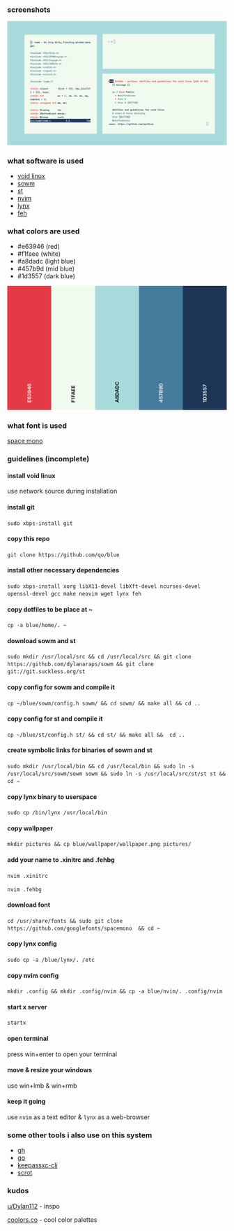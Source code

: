 ### screenshots

![screenshot](images/screenshot.png)

### what software is used

- [void linux](https://voidlinux.org/)
- [sowm](https://github.com/dylanaraps/sowm/)
- [st](https://st.suckless.org/)
- [nvim](https://github.com/neovim/neovim/)
- [lynx](https://lynx.invisible-island.net/)
- [feh](https://feh.finalrewind.org/)

### what colors are used

- #e63946 (red)
- #f1faee (white)
- #a8dadc (light blue)
- #457b9d (mid blue)
- #1d3557 (dark blue)

![colors](images/colors.png)

### what font is used

[space mono](https://github.com/googlefonts/spacemono)

### guidelines (incomplete)

#### install void linux

use network source during installation

#### install git

`sudo xbps-install git`

#### copy this repo

`git clone https://github.com/qo/blue`

#### install other necessary dependencies 

`sudo xbps-install xorg libX11-devel libXft-devel ncurses-devel openssl-devel gcc make neovim wget lynx feh`

#### copy dotfiles to be place at ~

`cp -a blue/home/. ~`

#### download sowm and st

`sudo mkdir /usr/local/src && cd /usr/local/src && git clone https://github.com/dylanaraps/sowm && git clone git://git.suckless.org/st`

#### copy config for sowm and compile it

`cp ~/blue/sowm/config.h sowm/ && cd sowm/ && make all && cd ..`

#### copy config for st and compile it

`cp ~/blue/st/config.h st/ && cd st/ && make all &&  cd ..`

#### create symbolic links for binaries of sowm and st

`sudo mkdir /usr/local/bin && cd /usr/local/bin && sudo ln -s /usr/local/src/sowm/sowm sowm && sudo ln -s /usr/local/src/st/st st && cd ~`

#### copy lynx binary to userspace

`sudo cp /bin/lynx /usr/local/bin`

#### copy wallpaper

`mkdir pictures && cp blue/wallpaper/wallpaper.png pictures/`

#### add your name to .xinitrc and .fehbg

`nvim .xinitrc`

`nvim .fehbg`

#### download font

`cd /usr/share/fonts && sudo git clone https://github.com/googlefonts/spacemono  && cd ~`

#### copy lynx config

`sudo cp -a /blue/lynx/. /etc`

#### copy nvim config

`mkdir .config && mkdir .config/nvim && cp -a blue/nvim/. .config/nvim`

#### start x server

`startx`

#### open terminal

press win+enter to open your terminal

#### move & resize your windows

use win+lmb & win+rmb

#### keep it going

use `nvim` as a text editor & `lynx` as a web-browser

### some other tools i also use on this system

- [gh](https://cli.github.com/)
- [go](https://go.dev/)
- [keepassxc-cli](https://keepassxc.org/)
- [scrot](https://github.com/dreamer/scrot)

### kudos

[u/Dylan112](https://www.reddit.com/r/unixporn/comments/hzxe3i/sowm_oo) - inspo

[coolors.co](https://coolors.co/palette/e63946-f1faee-a8dadc-457b9d-1d3557) - cool color palettes
